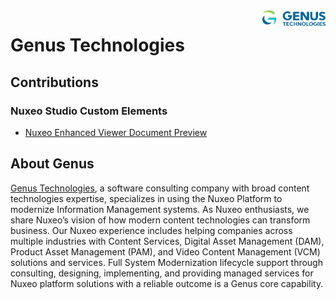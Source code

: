<img src="genus-logo.png" width="20%" align="right" />

# Genus Technologies

## Contributions

### Nuxeo Studio Custom Elements

- [Nuxeo Enhanced Viewer Document Preview](./nev-viewer/README.mg)


## About Genus

[Genus Technologies](https://www.genustechnologies.com/), a software consulting company with broad content technologies expertise, specializes in using the Nuxeo Platform 
to modernize Information Management systems. As Nuxeo enthusiasts, we share Nuxeo’s vision of how modern content technologies can 
transform business. Our Nuxeo experience includes helping companies across multiple industries with Content Services, Digital Asset Management 
(DAM), Product Asset Management (PAM), and Video Content Management (VCM) solutions and services. Full System Modernization 
lifecycle support through consulting, designing, implementing, and providing managed services for Nuxeo platform solutions 
with a reliable outcome is a Genus core capability.
